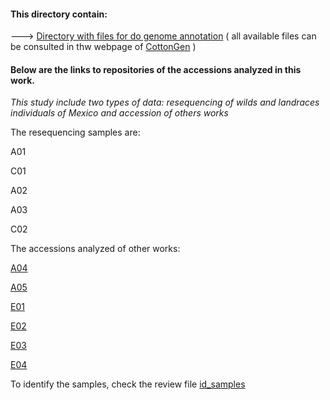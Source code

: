 #### This directory contain: 

---> [Directory with files for do genome annotation](https://github.com/Melcatus/genomic_cotton/tree/master/data/annotation) ( all available files can be consulted in thw webpage of [CottonGen](https://www.cottongen.org/data/download/genome_tetraploid/AD1#CM) )

#### Below are the links to repositories of the accessions analyzed in this work.

*This study include two types of data: resequencing of wilds and landraces individuals of Mexico and accession of others works*

The resequencing samples are: 

A01

C01

A02

A03

C02

The accessions analyzed of other works:  

[A04](https://trace.ncbi.nlm.nih.gov/Traces/sra/?run=SRR1975549)

[A05](https://trace.ncbi.nlm.nih.gov/Traces/sra/?run=SRR1536369)

[E01](https://www.cottongen.org/data/download/genome_tetraploid/AD1)

[E02](https://trace.ncbi.nlm.nih.gov/Traces/sra/?run=SRR1536367)

[E03](https://trace.ncbi.nlm.nih.gov/Traces/sra/?run=SRR1536365)

[E04](https://trace.ncbi.nlm.nih.gov/Traces/sra/?run=SRR1536364)


To identify the samples, check the review file [id_samples](https://github.com/Melcatus/genomic_cotton/blob/master/meta/id_samples.txt)
